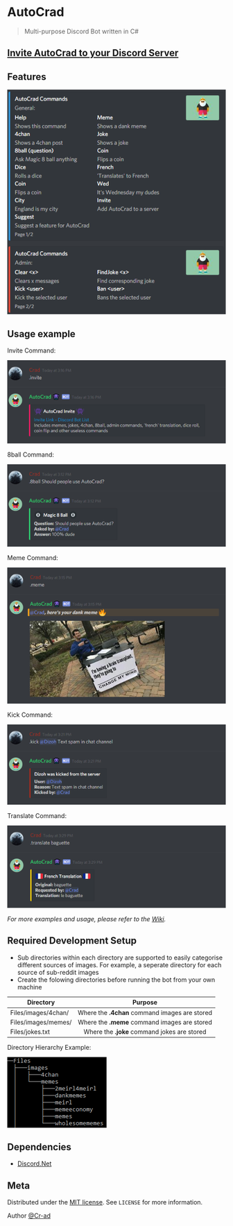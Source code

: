 # AutoCrad
> Multi-purpose Discord Bot written in C#

## [Invite AutoCrad to your Discord Server](https://discordbots.org/bot/351821932544393218)

## Features

![](misc/demo/features.png)


## Usage example

Invite Command:

![](misc/demo/invite.png)

8ball Command:

![](misc/demo/8ball.png)

Meme Command:

![](misc/demo/meme.png)

Kick Command:

![](misc/demo/kick.png)

Translate Command:

![](misc/demo/translate.png)

_For more examples and usage, please refer to the [Wiki][wiki]._


## Required Development Setup

* Sub directories within each directory are supported to easily categorise different sources of images. For example, a seperate directory for each source of sub-reddit images
* Create the folowing directories before running the bot from your own machine

| Directory                | Purpose       |
| -------------            |:-------------:|
| Files/images/4chan/      | Where the <b>.4chan</b> command images are stored |
| Files/images/memes/      | Where the <b>.meme</b> command images are stored  |
| Files/jokes.txt          | Where the <b>.joke</b> command jokes are stored   |

Directory Hierarchy Example:

![](misc/directory_hierarchy_example.png)


## Dependencies

* [Discord.Net](https://github.com/RogueException/Discord.Net)

## Meta

Distributed under the [MIT license](https://choosealicense.com/licenses/mit/). See ``LICENSE`` for more information.

Author [@Cr-ad](https://github.com/Cr-ad)



<!-- Markdown link & img dfn's -->
[npm-image]: https://img.shields.io/npm/v/datadog-metrics.svg?style=flat-square
[npm-url]: https://npmjs.org/package/datadog-metrics
[npm-downloads]: https://img.shields.io/npm/dm/datadog-metrics.svg?style=flat-square
[travis-image]: https://img.shields.io/travis/dbader/node-datadog-metrics/master.svg?style=flat-square
[travis-url]: https://travis-ci.org/dbader/node-datadog-metrics
[wiki]: https://github.com/Cr-ad/AutoCrad/wiki
